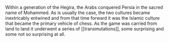 Within a generation of the Hegira, the Arabs conquered Persia in the sacred name of Mohammed. As is usually the case, the two cultures became inextricably entwined and from that time forward it was the Islamic culture that became the primary vehicle of chess. As the game was carried from land to land it underwent a series of [[transmutations]], some surprising and some not so surprising at all.